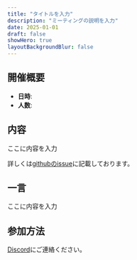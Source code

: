 ```yaml
---
title: "タイトルを入力"
description: "ミーティングの説明を入力"
date: 2025-01-01
draft: false
showHero: true
layoutBackgroundBlur: false
---
```


## 開催概要

- **日時**: 
- **人数**: 

## 内容

ここに内容を入力

詳しくは[githubのissue](https://github.com/HokuMedAI/meeting/issues)に記載しております。

## 一言

ここに内容を入力

## 参加方法
[Discord](https://discord.gg/t9kKpVHtyj)にご連絡ください。
